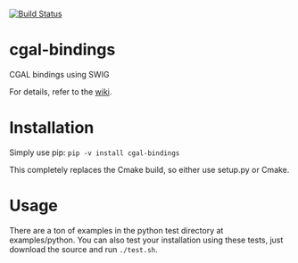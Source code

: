 [![Build Status](https://travis-ci.org/CGAL/cgal-swig-bindings.svg?branch=master)](https://travis-ci.org/CGAL/cgal-swig-bindings)

# cgal-bindings
CGAL bindings using SWIG

For details, refer to the [wiki](https://github.com/CGAL/cgal-swig-bindings/wiki).

# Installation
Simply use pip:
`pip -v install cgal-bindings`

This completely replaces the Cmake build, so either use setup.py or Cmake. 

# Usage
There are a ton of examples in the python test directory at examples/python. You can also test your installation using these tests, just download the source and run `./test.sh`. 

